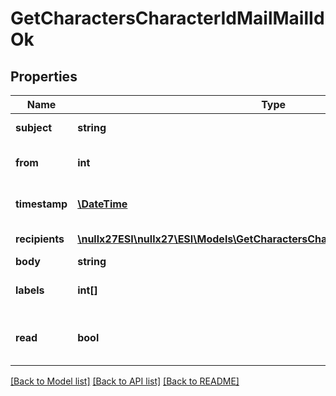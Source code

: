 # GetCharactersCharacterIdMailMailIdOk

## Properties
Name | Type | Description | Notes
------------ | ------------- | ------------- | -------------
**subject** | **string** | Mail subject | [optional] 
**from** | **int** | From whom the mail was sent | [optional] 
**timestamp** | [**\DateTime**](\DateTime.md) | When the mail was sent | [optional] 
**recipients** | [**\nullx27ESI\nullx27\ESI\Models\GetCharactersCharacterIdMailMailIdRecipient[]**](GetCharactersCharacterIdMailMailIdRecipient.md) | Recipients of the mail | [optional] 
**body** | **string** | Mail&#39;s body | [optional] 
**labels** | **int[]** | Labels attached to the mail | [optional] 
**read** | **bool** | Whether the mail is flagged as read | [optional] 

[[Back to Model list]](../README.md#documentation-for-models) [[Back to API list]](../README.md#documentation-for-api-endpoints) [[Back to README]](../README.md)


